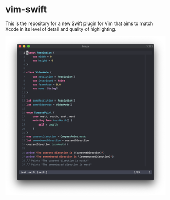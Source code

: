 # vim-swift

This is the repository for a new Swift plugin for Vim that aims to match Xcode in its level of detail and quality of highlighting.

![vim-swift screenshot](https://raw.githubusercontent.com/arzg/resources/master/vim-swift.png)
